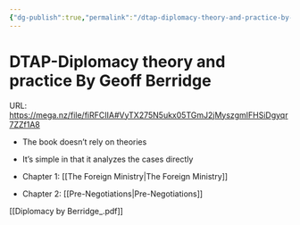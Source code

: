 ```yaml
---
{"dg-publish":true,"permalink":"/dtap-diplomacy-theory-and-practice-by-geoff-berridge/","tags":["Book"]}
---
```


# DTAP-Diplomacy theory and practice By Geoff Berridge
URL: https://mega.nz/file/fiRFCIIA#VyTX275N5ukx05TGmJ2jMyszgmIFHSiDgyqr7ZZf1A8

- The book doesn’t rely on theories
- It’s simple in that it analyzes the cases directly

- Chapter 1: [[The Foreign Ministry\|The Foreign Ministry]]
- Chapter 2: [[Pre-Negotiations\|Pre-Negotiations]]

[[Diplomacy by Berridge_.pdf]]